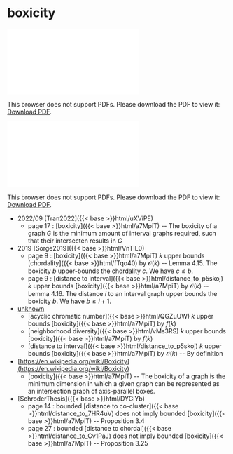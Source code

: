 # boxicity




<object data="../local_a7MpiT.pdf" type="application/pdf" width="100%" height="480px"><embed src="../local_a7MpiT.pdf"><p>This browser does not support PDFs. Please download the PDF to view it: <a href="../local_a7MpiT.pdf">Download PDF</a>.</p></embed></object>


<object data="../inclusions_a7MpiT.pdf" type="application/pdf" width="100%" height="480px"><embed src="../inclusions_a7MpiT.pdf"><p>This browser does not support PDFs. Please download the PDF to view it: <a href="../inclusions_a7MpiT.pdf">Download PDF</a>.</p></embed></object>

* 2022/09 [Tran2022]({{< base >}}html/uXViPE)
    * page 17 : [boxicity]({{< base >}}html/a7MpiT) -- The boxicity of a graph $G$ is the minimum amount of interval graphs required, such that their intersecten results in $G$
* 2019 [Sorge2019]({{< base >}}html/VnTIL0)
    * page 9 : [boxicity]({{< base >}}html/a7MpiT) $k$ upper bounds [chordality]({{< base >}}html/fTqo40) by $\mathcal O(k)$ -- Lemma 4.15. The boxicity $b$ upper-bounds the chordality $c$. We have $c \le b$.
    * page 9 : [distance to interval]({{< base >}}html/distance_to_p5skoj) $k$ upper bounds [boxicity]({{< base >}}html/a7MpiT) by $\mathcal O(k)$ -- Lemma 4.16. The distance $i$ to an interval graph upper bounds the boxicity $b$. We have $b \le i+1$.
*  [unknown](#)
    * [acyclic chromatic number]({{< base >}}html/QGZuUW) $k$ upper bounds [boxicity]({{< base >}}html/a7MpiT) by $f(k)$
    * [neighborhood diversity]({{< base >}}html/vMs3RS) $k$ upper bounds [boxicity]({{< base >}}html/a7MpiT) by $f(k)$
    * [distance to interval]({{< base >}}html/distance_to_p5skoj) $k$ upper bounds [boxicity]({{< base >}}html/a7MpiT) by $\mathcal O(k)$ -- By definition
*  [https://en.wikipedia.org/wiki/Boxicity](https://en.wikipedia.org/wiki/Boxicity)
    * [boxicity]({{< base >}}html/a7MpiT) -- The boxicity of a graph is the minimum dimension in which a given graph can be represented as an intersection graph of axis-parallel boxes.
*  [SchroderThesis]({{< base >}}html/DYGiYb)
    * page 14 : bounded [distance to co-cluster]({{< base >}}html/distance_to_7HR4uV) does not imply bounded [boxicity]({{< base >}}html/a7MpiT) -- Proposition 3.4
    * page 27 : bounded [distance to chordal]({{< base >}}html/distance_to_Cv1PaJ) does not imply bounded [boxicity]({{< base >}}html/a7MpiT) -- Proposition 3.25